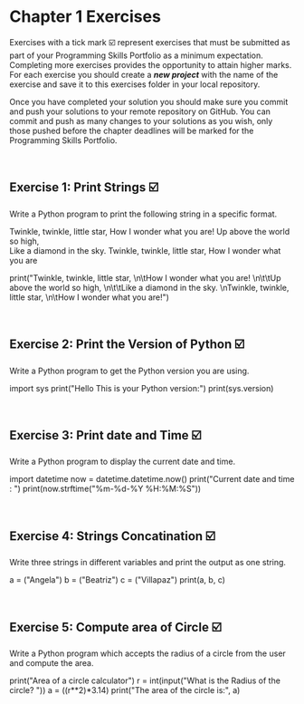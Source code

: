# Chapter 1 Exercises

Exercises with a tick mark :ballot_box_with_check: represent exercises that must be submitted as part of your Programming Skills Portfolio as a minimum expectation. Completing more exercises provides the opportunity to attain higher marks. For each exercise you should create a _**new project**_ with the name of the exercise and save it to this exercises folder in your local repository.

Once you have completed your solution you should make sure you commit and push your solutions to your remote repository on GitHub. You can commit and push as many changes to your solutions as you wish, only those pushed before the chapter deadlines will be marked for the Programming Skills Portfolio.  


&nbsp;

## Exercise 1: Print Strings :ballot_box_with_check:

Write a Python program to print the following string in a specific format.

Twinkle, twinkle, little star,
	How I wonder what you are! 
		Up above the world so high,   		
		Like a diamond in the sky. 
Twinkle, twinkle, little star, 
	How I wonder what you are

print("Twinkle, twinkle, little star, \n\tHow I wonder what you are! \n\t\tUp above the world so high, \n\t\tLike a diamond in the sky. \nTwinkle, twinkle, little star, \n\tHow I wonder what you are!")

&nbsp;
&nbsp;
&nbsp;
## Exercise 2: Print the Version of Python :ballot_box_with_check:

 Write a Python program to get the Python version you are using.

 import sys
print("Hello This is your Python version:")
print(sys.version)

&nbsp;
&nbsp;
&nbsp;
## Exercise 3: Print date and Time :ballot_box_with_check:

Write a Python program to display the current date and time.

import datetime
now = datetime.datetime.now()
print("Current date and time : ")
print(now.strftime("%m-%d-%Y %H:%M:%S"))

&nbsp;
&nbsp;
&nbsp;
## Exercise 4: Strings Concatination :ballot_box_with_check:
Write three strings in different variables and print the output as one string.

a = ("Angela")
b = ("Beatriz")
c = ("Villapaz")
print(a, b, c)

&nbsp;
&nbsp;
&nbsp;

## Exercise 5: Compute area of Circle :ballot_box_with_check:

Write a Python program which accepts the radius of a circle from the user and compute the area.

print("Area of a circle calculator")
r = int(input("What is the Radius of the circle? "))
a = ((r**2)*3.14)
print("The area of the circle is:", a)

&nbsp;
&nbsp;
&nbsp;

